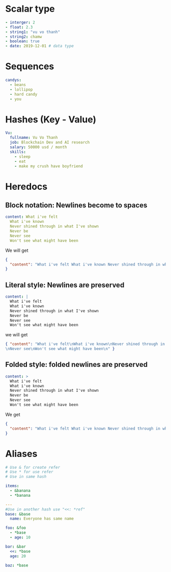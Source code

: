 # Scalar type

```yaml
- interger: 2
- float: 2.3
- string1: "vu vo thanh"
- string2: chamw
- boolean: true
- date: 2019-12-01 # data type
```

# Sequences

```yaml
candys:
  - beans
  - lollipop
  - hard candy
  - you
```

# Hashes (Key - Value)

```yaml
Vu:
  fullname: Vu Vo Thanh
  job: Blockchain Dev and AI research
  salary: 50000 usd / month
  skills:
    - sleep
    - eat
    - make my crush have boyfriend
```

# Heredocs

## Block notation: Newlines become to spaces

```yaml
content: What i've felt
  What i've known
  Never shined through in what I've shown
  Never be
  Never see
  Won't see what might have been
```

We will get

```json
{
  "content": "What i've felt What i've known Never shined through in what I've shown Never be Never see Won't see what might have been"
}
```

## Literal style: Newlines are preserved

```yaml
content: |
  What i've felt
  What i've known
  Never shined through in what I've shown
  Never be
  Never see
  Won't see what might have been
```

we will get

```json
{ "content": "What i've felt\nWhat i've known\nNever shined through in what I've shown\nNever be
\nNever see\nWon't see what might have been\n" }
```

## Folded style: folded newlines are preserved

```yaml
content: >
  What i've felt
  What i've known
  Never shined through in what I've shown
  Never be
  Never see
  Won't see what might have been
```

We get

```json
{
  "content": "What i've felt What i've known Never shined through in what I've shown Never be Never see Won't see what might have been\n"
}
```

# Aliases

```yaml
# Use & for create refer
# Use * for use refer
# Use in same hash

items:
  - &banana
  - *banana

---
#Use in another hash use "<<: *ref"
base: &base
  name: Everyone has same name

foo: &foo
  - *base
  - age: 10

bar: &bar
  <<: *base
  age: 20

baz: *base
```

